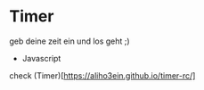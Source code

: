 # Timer

geb deine zeit ein und los geht ;)

- Javascript  

check (Timer)[https://aliho3ein.github.io/timer-rc/]
